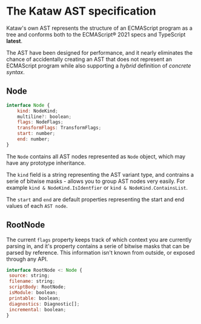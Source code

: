 # The Kataw AST specification

Kataw's own AST represents the structure of an ECMAScript program as a tree and conforms both to the ECMAScript® 2021 specs and TypeScript **latest**.

The AST have been designed for performance, and it nearly eliminates the chance of accidentally creating an AST that does not represent an ECMAScript program while also
supporting a *hybrid* definition of *concrete syntax*.

## Node

```js
interface Node {
    kind: NodeKind;
    multiline?: boolean;
    flags: NodeFlags;
    transformFlags: TransformFlags;
    start: number;
    end: number;
}
```

The `Node` contains all AST nodes represented as `Node` object, which may have any
prototype inheritance.

The `kind` field is a string representing the AST variant type, and contrains a serie of
bitwise masks - allows you to group AST nodes very easily. For example
`kind & NodeKind.IsIdentfier` or `kind & NodeKind.ContainsList`.

The `start` and `end` are default properties representing the start and end values of each `AST node`.

## RootNode

The current `flags` property keeps track of which context you are currently parsing in, and it's property contains a serie of
bitwise masks that can be parsed by reference. This information isn't known from outside, or exposed through any API.

```js
interface RootNode <: Node {
 source: string;
 filename: string;
 scriptBody: RootNode;
 isModule: boolean;
 printable: boolean;
 diagnostics: Diagnostic[];
 incremental: boolean;
}
```
